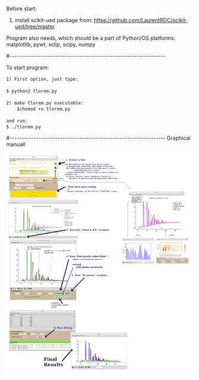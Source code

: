 
Before start:
1) install scikit-ued package from:
https://github.com/LaurentRDC/scikit-ued/tree/master

Program also needs, which should be a part of Python/OS platforms:
    matplotlib, pywt, xclip, scipy, numpy

#-----------------------------------------------------------------

To start program:

    1) First option, just type:

    $ python3 tlorem.py

    2) make tlorem.py executable:
        $chomod +x tlorem.py
 
    and run:
    $ ./tlorem.py

#-----------------------------------------------------------------
Graphical manuall

![graphM](pictures/graph-manual.png)



